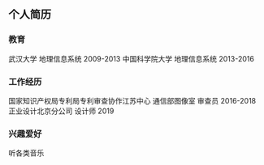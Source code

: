 ## 个人简历


### 教育
武汉大学          地理信息系统       2009-2013
中国科学院大学     地理信息系统       2013-2016

### 工作经历
国家知识产权局专利局专利审查协作江苏中心  通信部图像室  审查员 2016-2018
正业设计北京分公司  设计师  2019

### 兴趣爱好
听各类音乐
